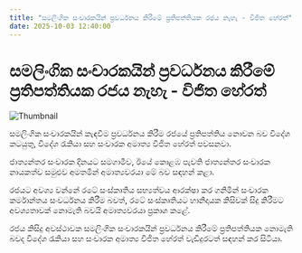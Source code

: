 ```yaml
---
title: "සමලිංගික සංචාරකයින් ප්‍රවර්ධනය කිරීමේ ප්‍රතිපත්තියක රජය නැහැ - විජිත හේරත්"
date: 2025-10-03 12:40:00
---
```


# සමලිංගික සංචාරකයින් ප්‍රවර්ධනය කිරීමේ ප්‍රතිපත්තියක රජය නැහැ - විජිත හේරත්

![Thumbnail](https://helakuru.sgp1.cdn.digitaloceanspaces.com/esana/images/lib/vijitha-herath-ty.jpg)

සමලිංගික සංචාරකයින් කැඳවීම ප්‍රවර්ධනය කිරීම රජයේ ප්‍රතිපත්තිය නොවන බව විදේශ කටයුතු, විදේශ රැකියා සහ සංචාරක අමාත්‍ය විජිත හේරත් පවසනවා.

ජාත්‍යන්තර සංචාරක දිනයට සමගාමීව, ඊයේ කොළඹ පැවති ජාත්‍යන්තර සංචාරක නායකත්ව සමුළුව අමතමින් අමාත්‍යවරයා මේ බව සඳහන් කළා.

රජයට අවශ්‍ය වන්නේ රටේ සංස්කෘතිය සභ්‍යත්වය ආරක්ෂා කර ගනිමින් සංචාරක කර්මාන්තය සංවර්ධනය කිරීම බවත්, රටේ සංස්කෘතියට හානිදායක කිසිවක් සිදු කිරීමට අවශ්‍යතාවක් නොමැති බවයි අමාත්‍යවරයා ප්‍රකාශ කළේ.

රජය කිසිදු අවස්ථාවක සමලිංගික සංචාරකයින් ප්‍රවර්ධනය කිරීමේ ප්‍රතිපත්තියක නොමැති බවද විදේශ රැකියා සහ සංචාරක අමාත්‍ය විජිත හේරත් වැඩිදුරටත් සඳහන් කර සිටියා.

